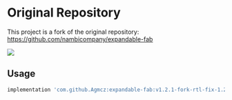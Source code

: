 # Original Repository
This project is a fork of the original repository: https://github.com/nambicompany/expandable-fab

[![](https://jitpack.io/v/Agmcz/expandable-fab.svg)](https://jitpack.io/#Agmcz/expandable-fab)

## Usage
```groovy
implementation 'com.github.Agmcz:expandable-fab:v1.2.1-fork-rtl-fix-1.2'
```
